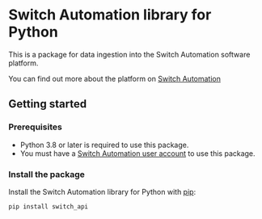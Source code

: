 # Switch Automation library for Python
This is a package for data ingestion into the Switch Automation software platform. 

You can find out more about the platform on [Switch Automation](https://www.switchautomation.com)

## Getting started

### Prerequisites
* Python 3.8 or later is required to use this package. 
* You must have a [Switch Automation user account](https://www.switchautomation.com/our-solution/) to use this package. 

### Install the package
Install the Switch Automation library for Python with [pip](https://pypi.org/project/pip/):

```bash
pip install switch_api
```